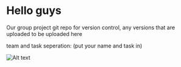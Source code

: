 # Hello guys

Our group project git repo for version control, any versions that are uploaded to be uploaded here

team and task seperation:
(put your name and task in)


![Alt text](https://s2.qwant.com/thumbr/474x296/e/8/c16a27d53e0bf09e442a1cc973e2dde9c61ed8e26b046f021f69531e4f6019/th.jpg?u=https%3A%2F%2Ftse.mm.bing.net%2Fth%3Fid%3DOIP.WCE88vXDN1Q2kZPraAzyVAHaEo%26pid%3DApi&q=0&b=1&p=0&a=0)
